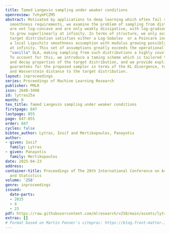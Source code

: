 ```yaml
---
title: Tamed Langevin sampling under weaker conditions
openreview: 7vhymFCZM5
abstract: Motivated by applications to deep learning which often fail standard Lipschitz
  smoothness requirements, we examine the problem of sampling from distributions that
  are not log-concave and are only weakly dissipative, with log-gradients allowed
  to grow superlinearly at infinity. In terms of structure, we only assume that the
  target distribution satisfies either a Log-Sobolev  or a Poincare inequality and
  a local Lipschitz smoothness assumption with modulus growing possibly polynomially
  at infinity. This set of assumptions greatly exceeds the operational limits of the
  "vanilla" ULA, making sampling from such distributions a highly involved affair.
  To account for this, we introduce a taming scheme which is tailored to the growth
  and decay properties of the target distribution, and we provide explicit non-asymptotic
  guarantees for the proposed sampler in terms of the KL divergence, total variation,
  and Wasserstein distance to the target distribution.
layout: inproceedings
series: Proceedings of Machine Learning Research
publisher: PMLR
issn: 2640-3498
id: lytras25a
month: 0
tex_title: Tamed Langevin sampling under weaker conditions
firstpage: 847
lastpage: 855
page: 847-855
order: 847
cycles: false
bibtex_author: Lytras, Iosif and Mertikopoulos, Panayotis
author:
- given: Iosif
  family: Lytras
- given: Panayotis
  family: Mertikopoulos
date: 2025-04-23
address:
container-title: Proceedings of The 28th International Conference on Artificial Intelligence
  and Statistics
volume: '258'
genre: inproceedings
issued:
  date-parts:
  - 2025
  - 4
  - 23
pdf: https://raw.githubusercontent.com/mlresearch/v258/main/assets/lytras25a/lytras25a.pdf
extras: []
# Format based on Martin Fenner's citeproc: https://blog.front-matter.io/posts/citeproc-yaml-for-bibliographies/
---
```

